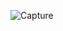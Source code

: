 ![Capture](https://user-images.githubusercontent.com/114914614/210151344-05bdc0b3-9c2d-4bac-851e-8124f4e5c6be.PNG)
